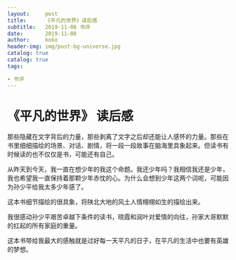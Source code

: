 ```yaml
---
layout:     post
title:     	《平凡的世界》读后感
subtitle:   2019-11-08 书评
date:       2019-11-08
author:     koko
header-img: img/post-bg-universe.jpg
catalog: true
catalog: true
tags:

- 书评
---
```


# 《平凡的世界》 读后感

那些隐藏在文字背后的力量，那些剥离了文字之后却还能让人感怀的力量。那些在书里细细描绘的场景、对话、剧情，将一段一段故事在脑海里具象起来。但读书有时候读的也不仅仅是书，可能还有自己。

从昨天到今天，我一直在想少年的我这个命题。我还少年吗？我相信我还是少年，我也希望我一直保持着那颗少年赤忱的心。为什么会想到少年这两个词呢，可能因为孙少平给我太多少年感了。

这本书细节描绘的很具象，将陕北大地的风土人情栩栩如生的描绘出来。

我很感动孙少平艰苦卓越下条件的读书，晓霞和润叶对爱情的向往，孙家大哥默默的扛起的所有家庭的重量。

这本书带给我最大的感触就是过好每一天平凡的日子，在平凡的生活中也要有英雄的梦想。